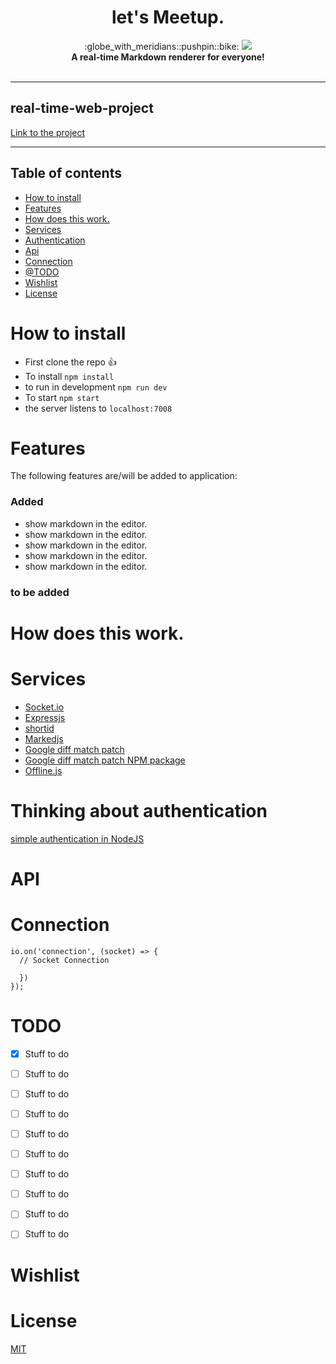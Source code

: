 <h1 align="center">let's Meetup.</h1>

<div align="center">
  :globe_with_meridians::pushpin::bike: <img src="https://img.shields.io/badge/webdesign-building-yellow.svg">
</div>
<div align="center">
  <strong>A real-time Markdown renderer for everyone!</strong>
</div>
<br />

---

## real-time-web-project

[Link to the project](#)

---

## Table of contents

- [How to install](#how-to-install)
- [Features](#features)
- [How does this work.](#how-does-this-work.)
- [Services](#services)
- [Authentication](#thinking-about-authentication)
- [Api](#api)
- [Connection](#connection)
- [@TODO](#todo)
- [Wishlist](#wishlist)
- [License](#license)

# How to install

- First clone the repo :thumbsup:
- To install `npm install`
- to run in development `npm run dev`
- To start `npm start`
- the server listens to `localhost:7008`

# Features
The following features are/will be added to application:

### Added
* show markdown in the editor.
* show markdown in the editor.
* show markdown in the editor.
* show markdown in the editor.
* show markdown in the editor.

### to be added

# How does this work.

# Services

- [Socket.io](https://socket.io/)
- [Expressjs](https://expressjs.com/)
- [shortid](https://github.com/dylang/shortid)
- [Markedjs](https://github.com/markedjs/marked)
- [Google diff match patch](https://github.com/google/diff-match-patch)
- [Google diff match patch NPM package](https://github.com/JackuB/diff-match-patch)
- [Offline.js](https://github.hubspot.com/offline/docs/welcome/)

# Thinking about authentication

[simple authentication in NodeJS](https://danialk.github.io/blog/2013/02/20/simple-authentication-in-nodejs/)

<!-- What external data source is featured in your project and what are its properties 🌠 -->

# API

# Connection

```
io.on('connection', (socket) => {
  // Socket Connection

  })
});
```

<!-- Where do the 0️⃣s and 1️⃣s live in your project? What db system are you using?-->

# TODO

<!-- Maybe a checklist of done stuff and stuff still on your wishlist? ✅ -->
* [x] Stuff to do
* [ ] Stuff to do
* [ ] Stuff to do
* [ ] Stuff to do
* [ ] Stuff to do
* [ ] Stuff to do
* [ ] Stuff to do
* [ ] Stuff to do
* [ ] Stuff to do
* [ ] Stuff to do


# Wishlist


# License
<!-- How about a license here? 📜 (or is it a licence?) 🤷 -->



[MIT](https://opensource.org/licenses/MIT)
